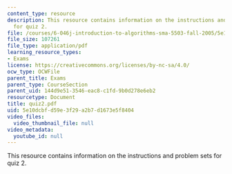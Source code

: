 ```yaml
---
content_type: resource
description: This resource contains information on the instructions and problem sets
  for quiz 2.
file: /courses/6-046j-introduction-to-algorithms-sma-5503-fall-2005/5e10dcbfd59e3f29a2b7d1673e5f8404_quiz2.pdf
file_size: 107261
file_type: application/pdf
learning_resource_types:
- Exams
license: https://creativecommons.org/licenses/by-nc-sa/4.0/
ocw_type: OCWFile
parent_title: Exams
parent_type: CourseSection
parent_uid: 144d9e51-3546-eac8-c1fd-9b0d278e6eb2
resourcetype: Document
title: quiz2.pdf
uid: 5e10dcbf-d59e-3f29-a2b7-d1673e5f8404
video_files:
  video_thumbnail_file: null
video_metadata:
  youtube_id: null
---
```

This resource contains information on the instructions and problem sets for quiz 2.
